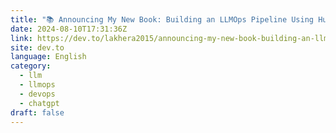 ```yaml
---
title: "📚 Announcing My New Book: Building an LLMOps Pipeline Using Hugging Face 📚"
date: 2024-08-10T17:31:36Z
link: https://dev.to/lakhera2015/announcing-my-new-book-building-an-llmops-pipeline-using-hugging-face-564m?utm_medium=RSS&utm_source=news.12bit.vn
site: dev.to
language: English
category:
  - llm
  - llmops
  - devops
  - chatgpt
draft: false
---
```

